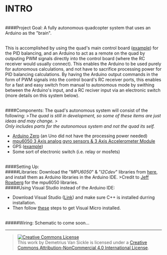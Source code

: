 # INTRO

<br>
####Project Goal:
A fully autonomous quadcopter system that uses an Arduino as the "brain". 

<br>This is accomplished by using the quad's main control board (<a href="https://goo.gl/bwyB3Q">example</a>) for the PID balancing, and an Arduino to act as a remote on the quad by outputing PWM signals directly into the control board (where the RC receiver would usually connect). This enables the Arduino to be used purely for autonomous calculations, and not have to sacrifice processing power for PID balancing calculations. By having the Arduino output commands in the form of PWM signals into the control board's RC receiver ports, this enables for a fast and easy switch from manual to autonomous mode by swithing between the Arduino's input, and a RC reciver input via an electronic switch (more details on this system below).

<br>
####Components:
The quad's autonomous system will consist of the following:
><i>The quad is still in development, so some of these items are just ideas and may change. 
><br>Only includes parts for the autonomous system and not the quad its self.</i>


<ul>
    <li><a href="https://www.arduino.cc/en/Main/ArduinoBoardZero">Arduino Zero</a> (an Uno did not have the processing power needed)</li>
    <li><a href="https://goo.gl/u458dS">mpu6050 3 Axis analog gyro sensors & 3 Axis Accelerometer Module</a></li>
    <li>GPS (<a href="https://www.adafruit.com/products/746">example</a>)</li>
    <li>Some sort of electronic switch (i.e. relay or mosfets)</li>
</ul>

<br>
####Setting Up:
<br>
#####Libraries:
Download the "<i>MPU6050</i>" & "<i>I2Cdev</i>" libraries from <a href="https://github.com/jrowberg/i2cdevlib/tree/master/Arduino">here</a>, and install them as Arduino libraries in the Arduino IDE.
>Credit to <a href="https://github.com/jrowberg/i2cdevlib">Jeff Rowberg</a> for the mpu6050 libraries.

<br>
#####Using Visual Studio instead of the Arduino IDE:
<ul>
    <li>Download Visual Studio (<a href="https://www.visualstudio.com/en-us/downloads/download-visual-studio-vs.aspx">Link</a>) and make sure C++ is installed durring installation.</li>
    <li>Then follow <a href="http://www.visualmicro.com/page/User-Guide.aspx?doc=First-steps.html">these</a> steps to get Visual Micro installed.</li>
</ul>

<br>
#####Wiring:
Schematic to come soon...

<br>

--------
><a rel="license" href="http://creativecommons.org/licenses/by-nc/4.0/"><img alt="Creative Commons License" style="border-width:0" src="https://i.creativecommons.org/l/by-nc/4.0/88x31.png" /></a><br />This work by <span xmlns:cc="http://creativecommons.org/ns#" property="cc:attributionName">Demetrius Van Sickle</span> is licensed under a <a rel="license" href="http://creativecommons.org/licenses/by-nc/4.0/">Creative Commons Attribution-NonCommercial 4.0 International License</a>.
